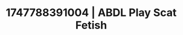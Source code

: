 ---
categories:
- Stepsister roleplay
- Feather touch
- Mormon missionary
- Squirting orgasm
- Gender-fluid lovers
image: /assets/images/1747788391004.jpg
layout: post
seo:
  description: Featured content with sensual Scat Fetish, ABDL Play. HD images available.
  keywords: Scat Fetish, ABDL Play
  og_image: /assets/images/1747788391004.jpg
  schema_type: VisualArtwork
tags:
- ABDL Play
- Scat Fetish
- '#1747788391004'
title: 1747788391004 | ABDL Play Scat Fetish
---